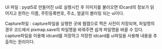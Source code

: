 UI 파일
: pyqt5로 만들어진 ui로 실행시킨  후 이미지를 불러오면 IDcard의 정보가 읽어지고 원하는 이름, 주민등록번호, 주소, 얼굴이 블러링 되는 ui이다.

Capture파일
: capture파일을 실행한 곳에 웹캠으로 찍은 사진이 저장되며, 파일명의 경우 코드에서 pixmap.save의 파일명을 바꿔주면 쉽게 파일명을 바꿀 수 있다.
  capture파일을 이용해 idcard를 저장하고 저장한 idcard를 ui파일을 사용해 내용을 추출하는 원리이다.
